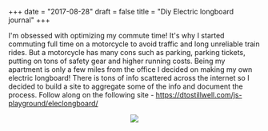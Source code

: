 +++
date = "2017-08-28"
draft = false
title = "Diy Electric longboard journal"
+++

I'm obsessed with optimizing my commute time! It's why I started commuting full time on a motorcycle to avoid traffic and long unreliable train rides. But a motorcycle has many cons such as parking, parking tickets, putting on tons of safety gear and higher running costs. Being my apartment is only a few miles from the office I decided on making my own electric longboard! There is tons of info scattered across the internet so I decided to build a site to aggregate some of the info and document the process. Follow along on the following site - https://dtostillwell.com/js-playground/eleclongboard/


<div style="text-align:center"><img src ="/images/p7/preview.png" /></div>

